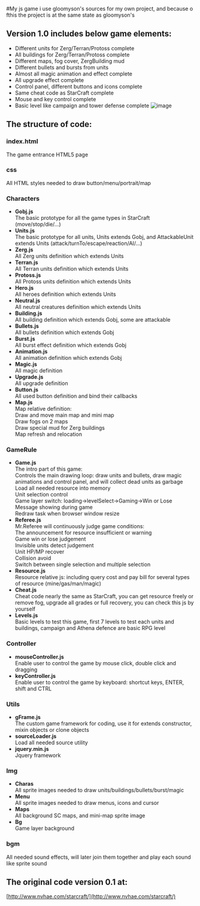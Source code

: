 #My js game
i use gloomyson's sources for my own project, and because o fthis the project is at the same state as gloomyson's 

## Version 1.0 includes below game elements:
* Different units for Zerg/Terran/Protoss complete
* All buildings for Zerg/Terran/Protoss complete
* Different maps, fog cover, ZergBuilding mud
* Different bullets and bursts from units
* Almost all magic animation and effect complete
* All upgrade effect complete
* Control panel, different buttons and icons complete
* Same cheat code as StarCraft complete
* Mouse and key control complete
* Basic level like campaign and tower defense complete
 ![image](https://github.com/gloomyson/StarCraft/raw/master/img/Demo/Demo.jpg)

## The structure of code:
### index.html
The game entrance HTML5 page

### css
All HTML styles needed to draw button/menu/portrait/map

### Characters
* **Gobj.js**  
The basic prototype for all the game types in StarCraft (move/stop/die/...)
* **Units.js**  
The basic prototype for all units, Units extends Gobj, and AttackableUnit extends Units (attack/turnTo/escape/reaction/AI/...)
* **Zerg.js**  
All Zerg units definition which extends Units
* **Terran.js**  
All Terran units definition which extends Units
* **Protoss.js**  
All Protoss units definition which extends Units
* **Hero.js**  
All heroes definition which extends Units
* **Neutral.js**  
All neutral creatures definition which extends Units
* **Building.js**  
All building definition which extends Gobj, some are attackable
* **Bullets.js**  
All bullets definition which extends Gobj
* **Burst.js**  
All burst effect definition which extends Gobj
* **Animation.js**  
All animation definition which extends Gobj
* **Magic.js**  
All magic definition
* **Upgrade.js**  
All upgrade definition
* **Button.js**  
All used button definition and bind their callbacks
* **Map.js**  
Map relative definition:  
Draw and move main map and mini map  
Draw fogs on 2 maps  
Draw special mud for Zerg buildings  
Map refresh and relocation  

### GameRule
* **Game.js**  
The intro part of this game:  
Controls the main drawing loop: draw units and bullets, draw magic animations and control panel, and will collect dead units as garbage  
Load all needed resource into memory  
Unit selection control  
Game layer switch: loading->levelSelect->Gaming->Win or Lose  
Message showing during game  
Redraw task when browser window resize  
* **Referee.js**  
Mr.Referee will continuously judge game conditions:  
  The announcement for resource insufficient or warning  
  Game win or lose judgement  
  Invisible units detect judgement  
  Unit HP/MP recover  
  Collision avoid  
  Switch between single selection and multiple selection  
* **Resource.js**  
Resource relative js: including query cost and pay bill for several types of resource (mine/gas/man/magic)
* **Cheat.js**  
Cheat code nearly the same as StarCraft, you can get resource freely or remove fog, upgrade all grades or full recovery, you can check this js by yourself
* **Levels.js**  
Basic levels to test this game, first 7 levels to test each units and buildings, campaign and Athena defence are basic RPG level

### Controller
* **mouseController.js**  
Enable user to control the game by mouse click, double click and dragging
* **keyController.js**  
Enable user to control the game by keyboard: shortcut keys, ENTER, shift and CTRL

### Utils
* **gFrame.js**  
The custom game framework for coding, use it for extends constructor, mixin objects or clone objects
* **sourceLoader.js**  
Load all needed source utility
* **jquery.min.js**  
Jquery framework

### Img
* **Charas**  
All sprite images needed to draw units/buildings/bullets/burst/magic
* **Menu**  
All sprite images needed to draw menus, icons and cursor
* **Maps**  
All background SC maps, and mini-map sprite image
* **Bg**  
Game layer background

### bgm
All needed sound effects, will later join them together and play each sound like sprite sound

## The original code version 0.1 at:
[http://www.nvhae.com/starcraft/](http://www.nvhae.com/starcraft/)
